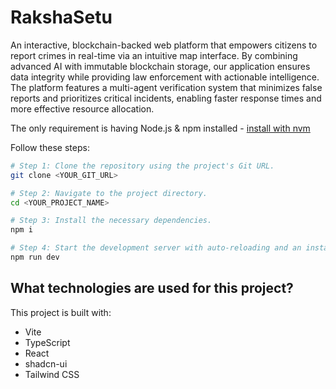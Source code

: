 # RakshaSetu

An interactive, blockchain-backed web platform that empowers citizens to report crimes in real-time via an intuitive map interface. By combining advanced AI with immutable blockchain storage, our application ensures data integrity while providing law enforcement with actionable intelligence. The platform features a multi-agent verification system that minimizes false reports and prioritizes critical incidents, enabling faster response times and more effective resource allocation.


The only requirement is having Node.js & npm installed - [install with nvm](https://github.com/nvm-sh/nvm#installing-and-updating)

Follow these steps:

```sh
# Step 1: Clone the repository using the project's Git URL.
git clone <YOUR_GIT_URL>

# Step 2: Navigate to the project directory.
cd <YOUR_PROJECT_NAME>

# Step 3: Install the necessary dependencies.
npm i

# Step 4: Start the development server with auto-reloading and an instant preview.
npm run dev
```


## What technologies are used for this project?

This project is built with:

- Vite
- TypeScript
- React
- shadcn-ui
- Tailwind CSS

